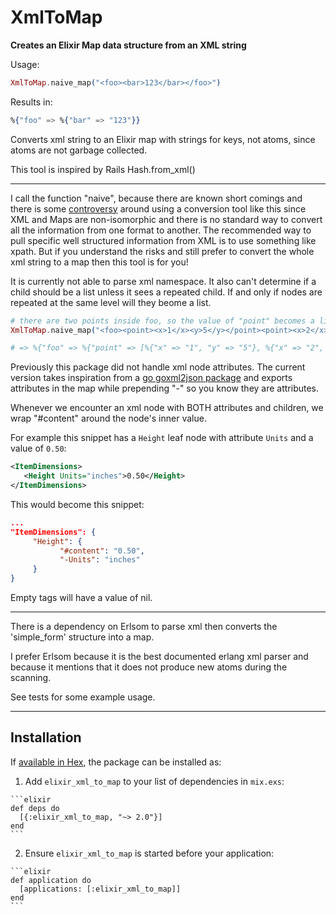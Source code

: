 # XmlToMap

**Creates an Elixir Map data structure from an XML string**

Usage:

```elixir
XmlToMap.naive_map("<foo><bar>123</bar></foo>")
```

Results in:

```elixir
%{"foo" => %{"bar" => "123"}}
```

Converts xml string to an Elixir map with strings for keys, not atoms, since atoms are not garbage collected.

This tool is inspired by Rails Hash.from_xml()

----

I call the function "naive", because there are known short comings and there is some [controversy](https://stackoverflow.com/questions/40650482/how-to-convert-xml-to-a-map-in-elixir) around using a conversion tool like this since XML and Maps are non-isomorphic and there is no standard way to convert all the information from one format to another.  The recommended way to pull specific well structured information from XML is to use something like xpath.  But if you understand the risks and still prefer to convert the whole xml string to a map then this tool is for you!

It is currently not able to parse xml namespace.  It also can't determine if a child should be a list unless it sees a repeated child.  If and only if nodes are repeated at the same level will they beome a list.

```elixir
# there are two points inside foo, so the value of "point" becomes a list. Had "foo" only contained one point then there would be no list but instead one nested map
XmlToMap.naive_map("<foo><point><x>1</x><y>5</y></point><point><x>2</x><y>9</y></point></foo>")

# => %{"foo" => %{"point" => [%{"x" => "1", "y" => "5"}, %{"x" => "2", "y" => "9"}]}}
```

Previously this package did not handle xml node attributes.
The current version takes inspiration from a [go goxml2json package](https://github.com/basgys/goxml2json) and exports attributes in the map while prepending "-" so you know they are attributes.

Whenever we encounter an xml node with BOTH attributes and children, we wrap "#content" around the node's inner value.

For example this snippet has a `Height` leaf node with attribute `Units` and a value of `0.50`:

```xml
<ItemDimensions>
   <Height Units="inches">0.50</Height>
</ItemDimensions>
```

This would become this snippet:

```json
...
"ItemDimensions": {
     "Height": {
           "#content": "0.50",
           "-Units": "inches"
     }
}
```

Empty tags will have a value of nil.

-----

There is a dependency on Erlsom to parse xml then converts the 'simple_form' structure into a map.

I prefer Erlsom because it is the best documented erlang xml parser and because it mentions that it does not produce new atoms during the scanning.

See tests for some example usage.

----

## Installation

If [available in Hex](https://hex.pm/docs/publish), the package can be installed as:

  1. Add `elixir_xml_to_map` to your list of dependencies in `mix.exs`:

    ```elixir
    def deps do
      [{:elixir_xml_to_map, "~> 2.0"}]
    end
    ```

  2. Ensure `elixir_xml_to_map` is started before your application:

    ```elixir
    def application do
      [applications: [:elixir_xml_to_map]]
    end
    ```
